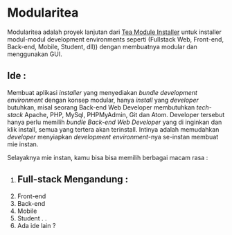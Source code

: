 # Modularitea
Modularitea adalah proyek lanjutan dari [Tea Module Installer](https://github.com/tealinuxos/tea-module-installer) untuk installer modul-modul development environments seperti (Fullstack Web, Front-end, Back-end, Mobile, Student, dll)) dengan membuatnya modular dan menggunakan GUI.

## Ide : 
Membuat aplikasi _installer_ yang menyediakan _bundle development environment_ dengan konsep modular, hanya _install_ yang _developer_ butuhkan, misal seorang Back-end Web Developer membutuhkan _tech-stack_ Apache, PHP, MySql, PHPMyAdmin, Git dan Atom. Developer tersebut hanya perlu memilih _bundle Back-end Web Developer_ yang di inginkan dan klik install, semua yang tertera akan terinstall. Intinya adalah memudahkan _developer_ menyiapkan _development environment_-nya se-instan membuat mie instan.

Selayaknya mie instan, kamu bisa bisa memilih berbagai macam rasa :
1. Full-stack
   Mengandung : 
   - 
2. Front-end
3. Back-end 
4. Mobile 
5. Student
.
.
6. Ada ide lain ?

